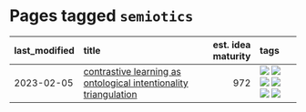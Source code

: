# Pages tagged `semiotics`

|last_modified|title|est. idea maturity|tags
|:---|:---|---:|:---|
|2023-02-05|[contrastive learning as ontological intentionality triangulation](../contrastive_learning_as_ontological_intentionality_triangulation.md)|972|[![](https://img.shields.io/badge/tag-meta-a9524c)](../tags/meta.md) [![](https://img.shields.io/badge/tag-philosophy-77a0)](../tags/philosophy.md) [![](https://img.shields.io/badge/tag-semiotics-5d9a82)](../tags/semiotics.md) [![](https://img.shields.io/badge/tag-synesthesia-aa21fc)](../tags/synesthesia.md) [![](https://img.shields.io/badge/tag-theory-869bd0)](../tags/theory.md) [![](https://img.shields.io/badge/tag-wip-eac1b9)](../tags/wip.md)|